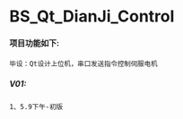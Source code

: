 # BS_Qt_DianJi_Control
#### 项目功能如下: 
```
毕设：Qt设计上位机，串口发送指令控制伺服电机
```
##### V01: 
```
1、5.9下午-初版
```
